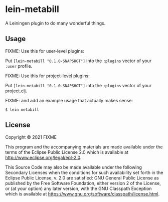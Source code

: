 # lein-metabill

A Leiningen plugin to do many wonderful things.

## Usage

FIXME: Use this for user-level plugins:

Put `[lein-metabill "0.1.0-SNAPSHOT"]` into the `:plugins` vector of your `:user`
profile.

FIXME: Use this for project-level plugins:

Put `[lein-metabill "0.1.0-SNAPSHOT"]` into the `:plugins` vector of your project.clj.

FIXME: and add an example usage that actually makes sense:

    $ lein metabill

## License

Copyright © 2021 FIXME

This program and the accompanying materials are made available under the
terms of the Eclipse Public License 2.0 which is available at
http://www.eclipse.org/legal/epl-2.0.

This Source Code may also be made available under the following Secondary
Licenses when the conditions for such availability set forth in the Eclipse
Public License, v. 2.0 are satisfied: GNU General Public License as published by
the Free Software Foundation, either version 2 of the License, or (at your
option) any later version, with the GNU Classpath Exception which is available
at https://www.gnu.org/software/classpath/license.html.
